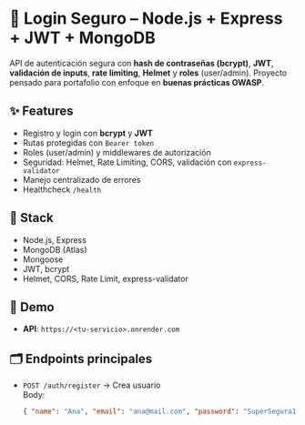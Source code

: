 # 🔐 Login Seguro – Node.js + Express + JWT + MongoDB

API de autenticación segura con **hash de contraseñas (bcrypt)**, **JWT**, **validación de inputs**, **rate limiting**, **Helmet** y **roles** (user/admin). Proyecto pensado para portafolio con enfoque en **buenas prácticas OWASP**.

## ✨ Features
- Registro y login con **bcrypt** y **JWT**
- Rutas protegidas con `Bearer token`
- Roles (user/admin) y middlewares de autorización
- Seguridad: Helmet, Rate Limiting, CORS, validación con `express-validator`
- Manejo centralizado de errores
- Healthcheck `/health`

## 🧱 Stack
- Node.js, Express
- MongoDB (Atlas)
- Mongoose
- JWT, bcrypt
- Helmet, CORS, Rate Limit, express-validator

## 🚀 Demo
- **API**: `https://<tu-servicio>.onrender.com`

## 🗂️ Endpoints principales
- `POST /auth/register` → Crea usuario  
  Body:
  ```json
  { "name": "Ana", "email": "ana@mail.com", "password": "SuperSegura123" }
